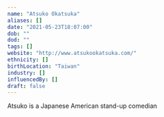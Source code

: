 ```yaml
---
name: "Atsuko Okatsuka"
aliases: []
date: "2021-05-23T18:07:00"
dob: ""
dod: ""
tags: []
website: "http://www.atsukookatsuka.com/"
ethnicity: []
birthLocation: "Taiwan"
industry: []
influencedBy: []
draft: false
---
```


Atsuko is a Japanese American stand-up comedian
